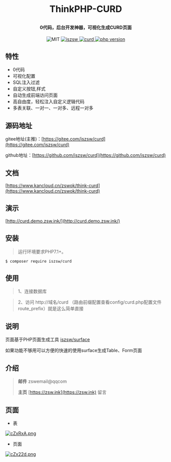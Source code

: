 <h1 align="center" style="margin: 30px 0 30px; font-weight: bold;">ThinkPHP-CURD</h1>
<h4 align="center">0代码，后台开发神器，可视化生成CURD页面</h4>
<p align="center">
    <img src="https://img.shields.io/badge/License-MIT-yellow.svg" alt="MIT" />
  <a href="https://github.com/iszsw">
    <img src="https://img.shields.io/badge/Author-iszsw-blue.svg" alt="iszsw" />
  </a>
  <a href="https://packagist.org/packages/iszsw/curd">
    <img src="https://img.shields.io/packagist/v/iszsw/curd.svg" alt="curd" />
  </a>
  <a href="https://packagist.org/packages/iszsw/curd">
    <img src="https://img.shields.io/packagist/php-v/iszsw/curd.svg" alt="php version" />
  </a>
</p>

## 特性

- 0代码
- 可视化配置
- SQL注入过滤
- 自定义按钮,样式
- 自动生成前端访问页面
- 高自由度，轻松注入自定义逻辑代码
- 多表关联、一对一、一对多、远程一对多

## 源码地址

gitee地址(主推)：[https://gitee.com/iszsw/curd](https://gitee.com/iszsw/curd)

github地址：[https://github.com/iszsw/curd](https://github.com/iszsw/curd)

## 文档

[https://www.kancloud.cn/zswok/think-curd](https://www.kancloud.cn/zswok/think-curd)

## 演示

[http://curd.demo.zsw.ink/](http://curd.demo.zsw.ink/)


## 安装

> 运行环境要求PHP7.1+。

```shell
$ composer require iszsw/curd
```

## 使用

> 1、连接数据库

> 2、访问 http://域名/curd （路由前缀配置查看config/curd.php配置文件route_prefix）就是这么简单直接


## 说明

页面基于PHP页面生成工具 [iszsw/surface](https://gitee.com/iszsw/surface) 

如果功能不够用可以方便的快速的使用surface生成Table、Form页面

## 介绍

> **邮件** zswemail@qqcom
>
> **主页**  [https://zsw.ink](https://zsw.ink) 留言

## 页面

- 表

[![cZxRxA.png](https://z3.ax1x.com/2021/07/03/RRm3ut.png)](https://z3.ax1x.com/2021/07/03/RRm3ut.png)


- 页面

[![cZx22d.png](https://z3.ax1x.com/2021/07/03/RRmljI.png)](https://z3.ax1x.com/2021/07/03/RRmljI.png)
